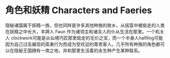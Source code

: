 # 角色和妖精 Characters and Faeries

隐秘诸国属于妖精一族，但也同样是许多其他种族的故乡。从摇篮中被偷走的人类在妖精之中长大，羊蹄人
Faun 作为诸领主和诸夫人的仆从生活在那里。一个机关人
clockwork可能是从仙境巧匠那里偷走的无价之宝，而一个半身人halfling可能因为自己过去展现的英勇行为而成为受欢迎的尊贵客人。几乎所有种族的角色都可以在隐秘王国拥有一席之地，并和那里生活着的永生种产生某种联系。
